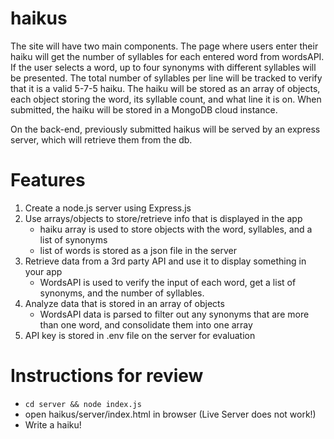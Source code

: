 # haikus

The site will have two main components. The page where users enter their haiku will get the number of syllables for each entered word from wordsAPI. If the user selects a word, up to four synonyms with different syllables will be presented. The total number of syllables per line will be tracked to verify that it is a valid 5-7-5 haiku. The haiku will be stored as an array of objects, each object storing the word, its syllable count, and what line it is on. When submitted, the haiku will be stored in a MongoDB cloud instance.  

On the back-end, previously submitted haikus will be served by an express server, which will retrieve them from the db.

# Features
1. Create a node.js server using Express.js
2. Use arrays/objects to store/retrieve info that is displayed in the app
    - haiku array is used to store objects with the word, syllables, and a list of synonyms
    - list of words is stored as a json file in the server
3. Retrieve data from a 3rd party API and use it to display something in your app
    - WordsAPI is used to verify the input of each word, get a list of synonyms, and the number of syllables.
4. Analyze data that is stored in an array of objects
    - WordsAPI data is parsed to filter out any synonyms that are more than one word, and consolidate them into one array 
5. API key is stored in .env file on the server for evaluation


# Instructions for review
- ```cd server && node index.js```
- open haikus/server/index.html in browser (Live Server does not work!)
- Write a haiku!